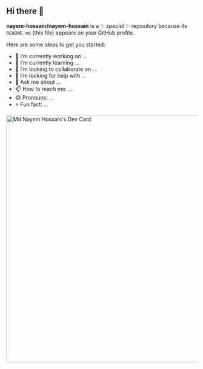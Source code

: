 ## Hi there 👋

**nayem-hossain/nayem-hossain** is a ✨ _special_ ✨ repository because its `README.md` (this file) appears on your GitHub profile.

Here are some ideas to get you started:

- 🔭 I’m currently working on ...
- 🌱 I’m currently learning ...
- 👯 I’m looking to collaborate on ...
- 🤔 I’m looking for help with ...
- 💬 Ask me about ...
- 📫 How to reach me: ...
- 😄 Pronouns: ...
- ⚡ Fun fact: ...

<a href="https://app.daily.dev/nayemhossain"><img src="https://api.daily.dev/devcards/v2/scBC6v7ufRem8Br3GsJnh.png?r=fmg&type=wide" width="652" alt="Md Nayem Hossain's Dev Card"/></a>
